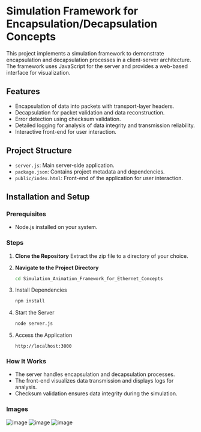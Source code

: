 # Simulation Framework for Encapsulation/Decapsulation Concepts

This project implements a simulation framework to demonstrate encapsulation and decapsulation processes in a client-server architecture. The framework uses JavaScript for the server and provides a web-based interface for visualization.

## Features
- Encapsulation of data into packets with transport-layer headers.
- Decapsulation for packet validation and data reconstruction.
- Error detection using checksum validation.
- Detailed logging for analysis of data integrity and transmission reliability.
- Interactive front-end for user interaction.

## Project Structure
- `server.js`: Main server-side application.
- `package.json`: Contains project metadata and dependencies.
- `public/index.html`: Front-end of the application for user interaction.

## Installation and Setup

### Prerequisites
- Node.js installed on your system.

### Steps

1. **Clone the Repository**
   Extract the zip file to a directory of your choice.

2. **Navigate to the Project Directory**
   ```bash
   cd Simulation_Animation_Framework_for_Ethernet_Concepts

3. Install Dependencies  
    ```bash
    npm install

4. Start the Server
   ```bash
   node server.js

5. Access the Application
    ```arduino
   http://localhost:3000

### How It Works
- The server handles encapsulation and decapsulation processes.
- The front-end visualizes data transmission and displays logs for analysis.
- Checksum validation ensures data integrity during the simulation.

### Images
![image](https://github.com/user-attachments/assets/e4cc3146-b3a1-4eb0-8d6a-95f7d680a886)
![image](https://github.com/user-attachments/assets/16a1b645-e7d6-4628-ad5d-c9b8b378a1d1)
![image](https://github.com/user-attachments/assets/cd5e4b37-7993-495d-81c3-0d45a6b6698f)


